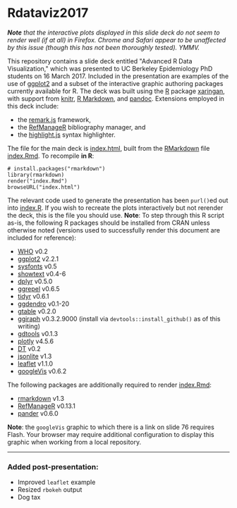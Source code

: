 # Rdataviz2017

*__Note__ that the interactive plots displayed in this slide deck do not seem to render well (if at all) in Firefox. Chrome and Safari appear to be unaffected by this issue (though this has not been thoroughly tested). YMMV.*

This repository contains a slide deck entitled "Advanced R Data Visualization," which was presented to UC Berkeley Epidemiology PhD students on 16 March 2017.  Included in the presentation are examples of the use of [ggplot2](http://cran.r-project.org/web/packages/ggplot2/index.html) and a subset of the interactive graphic authoring packages currently available for R. The deck was built using the [R](http://www.r-project.org/) package [xaringan](https://github.com/yihui/xaringan), with support from [knitr](http://cran.r-project.org/web/packages/knitr/index.html), [R Markdown](https://rmarkdown.rstudio.com), and [pandoc](http://johnmacfarlane.net/pandoc/).  Extensions employed in this deck include:
+ the [remark.js](https://github.com/gnab/remark/) framework,
+ the [RefManageR](http://cran.r-project.org/web/packages/RefManageR/index.html) bibliography manager, and
+ the [highlight.js](https://highlightjs.org/) syntax highlighter.

The file for the main deck is [index.html](https://saraemoore.github.io/Rdataviz2017/index.html), built from the [RMarkdown](http://rmarkdown.rstudio.com/) file [index.Rmd](https://github.com/saraemoore/Rdataviz2017/blob/master/index.Rmd). To recompile **in R**:

```
# install.packages("rmarkdown")
library(rmarkdown)
render("index.Rmd")
browseURL("index.html")
```

The relevant code used to generate the presentation has been `purl()`ed out into [index.R](https://github.com/saraemoore/Rdataviz2017/blob/master/index.R). If you wish to recreate the plots interactively but not rerender the deck, this is the file you should use. **Note**: To step through this R script as-is, the following R packages should be installed from CRAN unless otherwise noted (versions used to successfully render this document are included for reference):
+ [WHO](https://CRAN.R-project.org/package=WHO) v0.2
+ [ggplot2](https://CRAN.R-project.org/package=ggplot2) v2.2.1
+ [sysfonts](https://CRAN.R-project.org/package=sysfonts) v0.5
+ [showtext](https://CRAN.R-project.org/package=showtext) v0.4-6
+ [dplyr](https://CRAN.R-project.org/package=dplyr) v0.5.0
+ [ggrepel](https://cran.r-project.org/package=ggrepel) v0.6.5
+ [tidyr](https://CRAN.R-project.org/package=tidyr) v0.6.1
+ [ggdendro](https://CRAN.R-project.org/package=ggdendro) v0.1-20
+ [gtable](https://CRAN.R-project.org/package=gtable) v0.2.0
+ [ggiraph](https://github.com/davidgohel/ggiraph) v0.3.2.9000 (install via `devtools::install_github()` as of this writing)
+ [gdtools](https://cran.r-project.org/package=gdtools) v0.1.3
+ [plotly](https://CRAN.R-project.org/package=plotly) v4.5.6
+ [DT](https://CRAN.R-project.org/package=DT) v0.2
+ [jsonlite](https://cran.r-project.org/package=jsonlite) v1.3
+ [leaflet](https://CRAN.R-project.org/package=leaflet) v1.1.0
+ [googleVis](https://CRAN.R-project.org/package=googleVis) v0.6.2

The following packages are additionally required to render [index.Rmd](https://github.com/saraemoore/Rdataviz2017/blob/master/index.Rmd):
+ [rmarkdown](https://CRAN.R-project.org/package=rmarkdown) v1.3
+ [RefManageR](https://CRAN.R-project.org/package=RefManageR) v0.13.1
+ [pander](https://CRAN.R-project.org/package=pander) v0.6.0

**Note**: the `googleVis` graphic to which there is a link on slide 76 requires Flash. Your browser may require additional configuration to display this graphic when working from a local repository.

---

### Added post-presentation:

* Improved `leaflet` example
* Resized `rbokeh` output
* Dog tax
